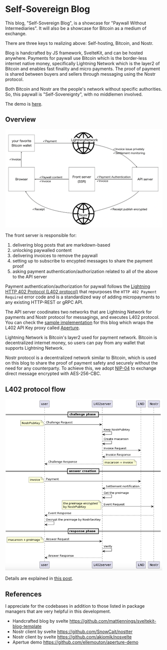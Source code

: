 # Self-Sovereign Blog

This blog, "Self-Sovereign Blog", is a showcase for "Paywall Without Intermediaries". It will also be a showcase for Bitcoin as a medium of exchange.

There are three keys to realizing above: Self-hosting, Bitcoin, and Nostr.

Blog is handcrafted by JS framework, SvelteKit, and can be hosted anywhere. Payments for paywall use Bitcoin which is the border-less internet native money, specifically Lightning Network which is the layer2 of Bitcoin and enables fast finality and micro payments. The proof of payment is shared between buyers and sellers through messaging using the Nostr protocol.

Both Bitcoin and Nostr are the people's network without specific authorities. So, this paywall is "Self-Sovereignty", with no middlemen involved.

The demo is [here](posts/002_ligtning-nostr/after.webm).

## Overview

![](doc/overview.png)

The front server is responsible for:

1.  delivering blog posts that are markdown-based
2.  unlocking paywalled content
3.  delivering invoices to remove the paywall
4.  setting up to subscribe to encypted messages to share the payment proof
5.  asking payment authentication/authorization related to all of the above to the API server

Payment authentication/authorization for paywall follows the [Lightning HTTP 402 Protocol (L402 protocol)](https://github.com/lightning/blips/pull/26) that repurposes the `HTTP 402 Payment Required` error code and is a standardized way of adding micropayments to any existing HTTP-REST or gRPC API.

The API server coodinates two networks that are Lightning Network for payments and Nostr protocol for messagings, and executes L402 protocol. You can check the [sample implementation](https://github.com/studioTeaTwo/simple-l402-server) for this blog which wraps the L402 API Key proxy called [Aperture](https://github.com/lightninglabs/aperture).

Lightning Network is Bitcoin's layer2 used for payment network. Bitcoin is decentralized internet money, so users can pay from any wallet that supports Lightning Network.

Nostr protocol is a decentralized network similar to Bitcoin, which is used on this blog to share the proof of payment safety and securely without the need for any counterparty. To achieve this, we adopt [NIP-04](https://github.com/nostr-protocol/nips/blob/master/04.md) to exchange direct message encrypted with AES-256-CBC.

## L402 protocol flow

![](doc/challenge-response.sequence.png)

Details are explained in [this post](https://self-sovereign.blog.teatwo.dev/articles/004_paywall-without-intermediaries).

## References

I appreciate for the codebases in addition to those listed in package managers that are very helpful in this development.

- Handcrafted blog by svelte
https://github.com/mattjennings/sveltekit-blog-template
- Nostr client by svelte
https://github.com/SnowCait/nostter
- Nostr client by svelte
https://github.com/akiomik/nosvelte
- Apertue demo
https://github.com/ellemouton/aperture-demo

